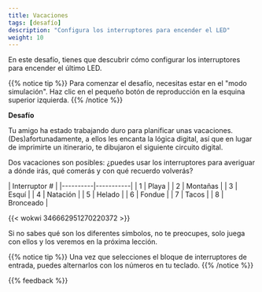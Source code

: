 ```yaml
---
title: Vacaciones
tags: [desafío]
description: "Configura los interruptores para encender el LED"
weight: 10
---
```


En este desafío, tienes que descubrir cómo configurar los interruptores para encender el último LED.

{{% notice tip %}}
Para comenzar el desafío, necesitas estar en el "modo simulación". Haz clic en el pequeño botón de reproducción en la esquina superior izquierda.
{{% /notice %}}

**Desafío**

Tu amigo ha estado trabajando duro para planificar unas vacaciones. (Des)afortunadamente, a ellos les encanta la lógica digital, así que en lugar de imprimirte un itinerario, te dibujaron el siguiente circuito digital.

Dos vacaciones son posibles: ¿puedes usar los interruptores para averiguar a dónde irás, qué comerás y con qué recuerdo volverás?

|      Interruptor #   |
|----------|-----------|
| 1        | Playa     |
| 2        | Montañas  |
| 3        | Esquí     |
| 4        | Natación  |
| 5        | Helado    |
| 6        | Fondue    |
| 7        | Tacos     |
| 8        | Bronceado |

{{< wokwi 346662951270220372 >}}

Si no sabes qué son los diferentes símbolos, no te preocupes, solo juega con ellos y los veremos en la próxima lección.

{{% notice tip %}}
Una vez que selecciones el bloque de interruptores de entrada, puedes alternarlos con los números en tu teclado.
{{% /notice %}}

{{% feedback %}}
